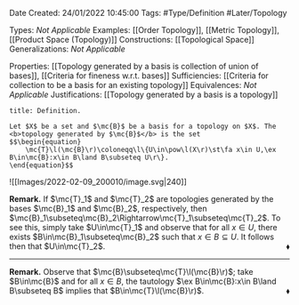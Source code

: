 <div class="topSpace"></div>

Date Created: 24/01/2022 10:45:00
Tags: #Type/Definition #Later/Topology

Types: <i>Not Applicable</i>
Examples: [[Order Topology]], [[Metric Topology]], [[Product Space (Topology)]]
Constructions: [[Topological Space]]
Generalizations: <i>Not Applicable</i>

Properties: [[Topology generated by a basis is collection of union of bases]], [[Criteria for fineness w.r.t. bases]]
Sufficiencies: [[Criteria for collection to be a basis for an existing topology]]
Equivalences: <i>Not Applicable</i>
Justifications: [[Topology generated by a basis is a topology]]

``` ad-Definition
title: Definition.

Let $X$ be a set and $\mc{B}$ be a basis for a topology on $X$. The <b>topology generated by $\mc{B}$</b> is the set
$$\begin{equation}
    \mc{T}\l(\mc{B}\r)\coloneqq\l\{U\in\pow\l(X\r)\st\fa x\in U,\ex B\in\mc{B}:x\in B\land B\subseteq U\r\}.
\end{equation}$$

```

![[Images/2022-02-09_200010/image.svg|240]]

<b>Remark.</b> If $\mc{T}_1$ and $\mc{T}_2$ are topologies generated by the bases $\mc{B}_1$ and $\mc{B}_2$, respectively, then $\mc{B}_1\subseteq\mc{B}_2\Rightarrow\mc{T}_1\subseteq\mc{T}_2$. To see this, simply take $U\in\mc{T}_1$ and observe that for all $x\in U$, there exists $B\in\mc{B}_1\subseteq\mc{B}_2$ such that $x\in B\subseteq U$. It follows then that $U\in\mc{T}_2$.<span style="float:right;">$\blacklozenge$</span> 

---

<b>Remark.</b> Observe that $\mc{B}\subseteq\mc{T}\l(\mc{B}\r)$; take $B\in\mc{B}$ and for all $x\in B$, the tautology $\ex B\in\mc{B}:x\in B\land B\subseteq B$ implies that $B\in\mc{T}\l(\mc{B}\r)$.<span style="float:right;">$\blacklozenge$</span>

